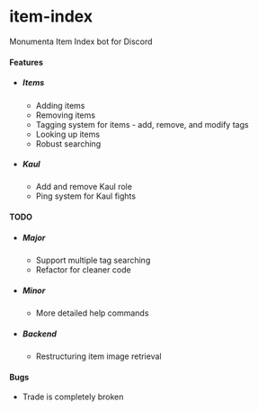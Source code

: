 # item-index
Monumenta Item Index bot for Discord

#### Features
* ##### Items
    * Adding items
    * Removing items
    * Tagging system for items - add, remove, and modify tags
    * Looking up items
    * Robust searching

* ##### Kaul
    * Add and remove Kaul role
    * Ping system for Kaul fights


#### TODO
* ##### Major
    * Support multiple tag searching
    * Refactor for cleaner code

* ##### Minor
    * More detailed help commands

* ##### Backend
    * Restructuring item image retrieval


#### Bugs
- Trade is completely broken